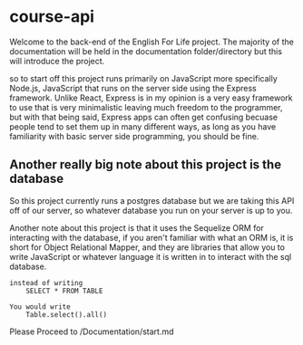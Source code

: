 # course-api
Welcome to the back-end of the English For Life project. The majority of the documentation will be held in the documentation folder/directory but this will introduce the project.

so to start off this project runs primarily on JavaScript more specifically Node.js, JavaScript that runs on the server side using the Express framework. Unlike React, Express is in my opinion is a very easy framework to use that is very minimalistic leaving much freedom to the programmer, but with that being said, Express apps can often get confusing becuase people tend to set them up in many different ways, as long as you have familiarity with basic server side programming, you should be fine.

## Another really big note about this project is the database
So this project currently runs a postgres database but we are taking this API off of our server, so whatever database you run on your server is up to you.

Another note about this project is that it uses the Sequelize ORM for interacting with the database, if you aren't familiar with what an ORM is, it is short for Object Relational Mapper, and they are libraries that allow you to write JavaScript or whatever language it is written in to interact with the sql database.

    instead of writing
        SELECT * FROM TABLE

    You would write
        Table.select().all()


Please Proceed to /Documentation/start.md
